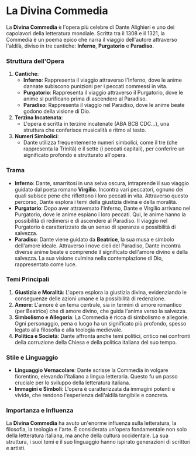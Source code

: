 # La Divina Commedia

La **Divina Commedia** è l'opera più celebre di Dante Alighieri e uno dei capolavori della letteratura mondiale. Scritta tra il 1308 e il 1321, la Commedia è un poema epico che narra il viaggio dell'autore attraverso l'aldilà, diviso in tre cantiche: **Inferno**, **Purgatorio** e **Paradiso**.

### Struttura dell'Opera

1. **Cantiche**:
    - **Inferno**: Rappresenta il viaggio attraverso l'Inferno, dove le anime dannate subiscono punizioni per i peccati commessi in vita.
    - **Purgatorio**: Rappresenta il viaggio attraverso il Purgatorio, dove le anime si purificano prima di ascendere al Paradiso.
    - **Paradiso**: Rappresenta il viaggio nel Paradiso, dove le anime beate godono della visione di Dio.
2. **Terzina Incatenata**:
    - L'opera è scritta in terzine incatenate (ABA BCB CDC...), una struttura che conferisce musicalità e ritmo al testo.
3. **Numeri Simbolici**:
    - Dante utilizza frequentemente numeri simbolici, come il tre (che rappresenta la Trinità) e il sette (i peccati capitali), per conferire un significato profondo e strutturato all'opera.

### Trama

- **Inferno**: Dante, smarritosi in una selva oscura, intraprende il suo viaggio guidato dal poeta romano **Virgilio**. Incontra vari peccatori, ognuno dei quali subisce pene che riflettono i loro peccati in vita. Attraverso questo percorso, Dante esplora i temi della giustizia divina e della moralità.
- **Purgatorio**: Dopo aver attraversato l'Inferno, Dante e Virgilio arrivano nel Purgatorio, dove le anime espiano i loro peccati. Qui, le anime hanno la possibilità di redimersi e di ascendere al Paradiso. Il viaggio nel Purgatorio è caratterizzato da un senso di speranza e possibilità di salvezza.
- **Paradiso**: Dante viene guidato da **Beatrice**, la sua musa e simbolo dell'amore ideale. Attraverso i nove cieli del Paradiso, Dante incontra diverse anime beate e comprende il significato dell'amore divino e della salvezza. La sua visione culmina nella contemplazione di Dio, rappresentato come luce.

### Temi Principali

1. **Giustizia e Moralità**: L'opera esplora la giustizia divina, evidenziando le conseguenze delle azioni umane e la possibilità di redenzione.
2. **Amore**: L'amore è un tema centrale, sia in termini di amore romantico (per Beatrice) che di amore divino, che guida l'anima verso la salvezza.
3. **Simbolismo e Allegoria**: La Commedia è ricca di simbolismo e allegorie. Ogni personaggio, pena o luogo ha un significato più profondo, spesso legato alla filosofia e alla teologia medievale.
4. **Politica e Società**: Dante affronta anche temi politici, critico nei confronti della corruzione della Chiesa e della politica italiana del suo tempo.

### Stile e Linguaggio

- **Linguaggio Vernacolare**: Dante scrisse la Commedia in volgare fiorentino, elevando l'italiano a lingua letteraria. Questo fu un passo cruciale per lo sviluppo della letteratura italiana.
- **Immagini e Simboli**: L'opera è caratterizzata da immagini potenti e vivide, che rendono l'esperienza dell'aldilà tangibile e concreta.

### Importanza e Influenza

La **Divina Commedia** ha avuto un'enorme influenza sulla letteratura, la filosofia, la teologia e l'arte. È considerata un'opera fondamentale non solo della letteratura italiana, ma anche della cultura occidentale. La sua struttura, i suoi temi e il suo linguaggio hanno ispirato generazioni di scrittori e artisti.